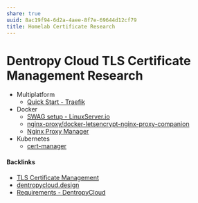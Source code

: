 ```yaml
---
share: true
uuid: 8ac19f94-6d2a-4aee-8f7e-69644d12cf79
title: Homelab Certificate Research
---
```

# Dentropy Cloud TLS Certificate Management Research

* Multiplatform
  * [Quick Start - Traefik](https://doc.traefik.io/traefik/getting-started/quick-start/)
* Docker
  * [SWAG setup - LinuxServer.io](https://docs.linuxserver.io/general/swag)
  * [nginx-proxy/docker-letsencrypt-nginx-proxy-companion](https://github.com/nginx-proxy/docker-letsencrypt-nginx-proxy-companion)
  * [Nginx Proxy Manager](https://nginxproxymanager.com/)
* Kubernetes
  * [cert-manager](https://cert-manager.io/)

#### Backlinks

* [TLS Certificate Management](/6c1d4eaa-aabc-4752-9e99-127697b65616)
* [dentropycloud.design](/17ab5c62-66ed-463c-acf1-ba189379eeaa)
* [Requirements - DentropyCloud](/eaac3a5a-3608-4275-9993-2b5a77b76dd3)
